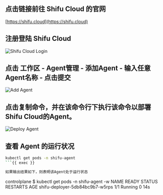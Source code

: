 
## 点击链接前往 Shifu Cloud 的官网

[https://shifu.cloud](https://shifu.cloud)

## 注册登陆 Shifu Cloud

![Shifu Cloud Login](https://raw.githubusercontent.com/leepala/killercoda-shifu-demo/main/shifu-demo/images/ShifuCloudLogin.png)

## 点击 工作区 - Agent管理 - 添加Agent - 输入任意Agent名称 - 点击提交 

![Add Agent](https://raw.githubusercontent.com/leepala/killercoda-shifu-demo/main/shifu-demo/images/AddAgent.png)

## 点击复制命令，并在该命令行下执行该命令以部署Shifu Cloud的Agent。
![Deploy Agent](https://raw.githubusercontent.com/leepala/killercoda-shifu-demo/main/shifu-demo/images/DeployAgent.png)

## 查看 Agent 的运行状况
```bash
kubectl get pods -n shifu-agent
```{{ exec }}

如果输出结果如下，则表明该Agent处于运行状态

```
controlplane $ kubectl get pods -n shifu-agent -w
NAME                              READY   STATUS    RESTARTS   AGE
shifu-deployer-5db84bc9b7-w5rps   1/1     Running   0          14s
```